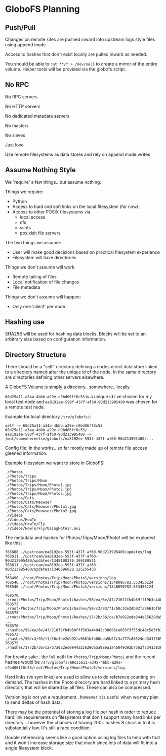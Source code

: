GloboFS Planning
================

Push/Pull
---------
Changes on remote sites are pushed inward into upstream logs style files using 
append 
mode.

Access to hashes that don't exist locally are pulled inward as needed.

You should be able to `cat **/* > /dev/null` to create a mirror of the entire 
volume.  Helper tools will be provided via the globofs script.

No RPC
------

No RPC servers

No HTTP servers

No dedicated metadata servers

No masters

No slaves

Just love

Use remote filesystems as data stores and rely on append mode writes

Assume Nothing Style
--------------------

We 'require' a few things.. but assume nothing.

Things we require:

- Python
- Access to hard and soft links on the local filesystem (for now)
- Access to other POSIX filesystems via
  - local access
  - nfs
  - sshfs
  - posixish file servers

The two things we assume:

- User will make good decisions based on practical filesystem experience
- Filesystem will have directories

Things we don't assume will work:

- Remote tailing of files
- Local notification of file changes
- File metadata

Things we don't assume will happen:

- Only one 'client' per node.

Hashing use
-----------

SHA256 will be used for hashing data blocks.  Blocks will be set to an arbitrary 
size based on configuration information.

Directory Structure
-------------------

There should be a "self" directory defining a nodes direct data store linked to 
a directory named after the unique id of the node. In the same directory are 
directories defining other servers elsewhere.

A GloboFS Volume is simply a directory.. somewhere.. locally.

```68d25a11-a34a-4bbb-a29e-c9bd06ff8c53``` is a unique id i've chosen for my 
local test node and ```ea8192ee-593f-437f-af60-90d213995480``` was chosen for a 
remote test node.

Example for local directory ```/srv/globofs/```:

```
self -> 68d25a11-a34a-4bbb-a29e-c9bd06ff8c53
68d25a11-a34a-4bbb-a29e-c9bd06ff8c53/...
ea8192ee-593f-437f-af60-90d213995480 -> /mnt/somewhereelse/globofs/ea8192ee-593f-437f-af60-90d213995480/...
```

Config file: In the works.. so far mostly made up of remote file access gleened 
information.

Example filesystem we want to store in GloboFS:

```
./Photos
./Photos/Trips
./Photos/Trips/Moon
./Photos/Trips/Moon/Photo1.jpg
./Photos/Trips/Moon/Photo2.jpg
./Photos/Trips/Moon/Photo3.jpg
./Photos/Cats
./Photos/Cats/Meowser
./Photos/Cats/Meowser/Photo1.jpg
./Photos/Cats/Meowser/Photo2.jpg
./Videos
./Videos/HowTo
./Videos/HowTo/Fly
./Videos/HowTo/Fly/UsingHotAir.avi
```

The metadata and hashes for Photos/Trips/Moon/Photo1 will be exploded like this:

```
768608 ./upstream/ea8192ee-593f-437f-af60-90d213995480/updates/log
768611 ./upstream/ea8192ee-593f-437f-af60-90d213995480/updates/1348100370.399189521
768611 ./upstream/ea8192ee-593f-437f-af60-90d213995480/updates/1348096028.125255438
...
768490 ./root/Photos/Trip/Moon/Photo1/versions/log
768546 ./root/Photos/Trip/Moon/Photo1/versions/1348096782.553456124
768546 ./root/Photos/Trip/Moon/Photo1/versions/1348096782.553456124
...
768570 ./root/Photos/Trip/Moon/Photo1/hashes/98/ea/6e/4f/216f2fb4b69fff9b3a44842c38686ca685f3f55dc48c5d3fb1107be4
768573 ./root/Photos/Trip/Moon/Photo1/hashes/50/c3/93/f1/58c3de2db92fa9661bfb00eda5b67c3a777c88524ed3417509631625
768575 ./root/Photos/Trip/Moon/Photo1/hashes/17/2b/36/ca/b7a022ede944a25629da5a98ea1a45049d92b7b62f734138364ccebc
...
768570 ./hashes/98/ea/6e/4f/216f2fb4b69fff9b3a44842c38686ca685f3f55dc48c5d3fb1107be4
768573 ./hashes/50/c3/93/f1/58c3de2db92fa9661bfb00eda5b67c3a777c88524ed3417509631625
768575 ./hashes/17/2b/36/ca/b7a022ede944a25629da5a98ea1a45049d92b7b62f734138364ccebc
```

For brevity sake.. the full path for ```Photos/Trip/Moon/Photo1``` and the 
recent hashes would be ```/srv/globofs/68d25a11-a34a-4bbb-a29e-c9bd06ff8c53/root/Photos/Trip/Moon/Photo1/versions/log```.

Hard links (vs sym links) are used to allow us to do reference counting on 
demand.  The hashes in the Photo direcory are hard linked to a primary hash 
directory that will be shared by all files.  These can also be compressed.

Versioning is not yet a requirement.. however it is useful when we may plan to 
send deltas of hash data.

There may be the potential of storing a log file per hash in order to reduce 
hard link requirements on filesystems that don't support many hard links per 
directory... however the chances of having 200+ hashes 8 chars in to it is 
substantially low.  It's still a race condition.

Double referencing seems like a good option using log files to help with that 
and it won't increase storage size that much since lots of data will fit into a 
single filesystem block.
